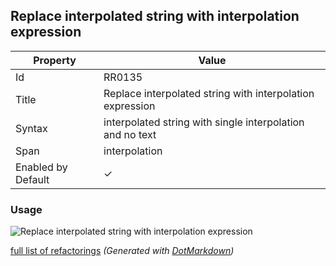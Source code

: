 ## Replace interpolated string with interpolation expression

| Property           | Value                                                     |
| ------------------ | --------------------------------------------------------- |
| Id                 | RR0135                                                    |
| Title              | Replace interpolated string with interpolation expression |
| Syntax             | interpolated string with single interpolation and no text |
| Span               | interpolation                                             |
| Enabled by Default | &#x2713;                                                  |

### Usage

![Replace interpolated string with interpolation expression](../../images/refactorings/ReplaceInterpolatedStringWithInterpolationExpression.png)

[full list of refactorings](Refactorings.md)
*\(Generated with [DotMarkdown](http://github.com/JosefPihrt/DotMarkdown)\)*